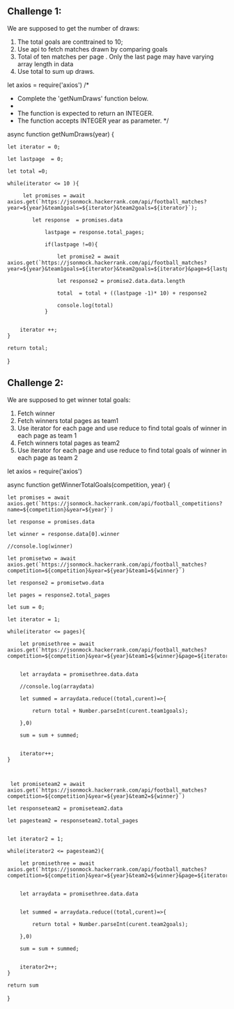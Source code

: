 ## Challenge 1:

We are supposed to get the number of draws:

1. The total goals are conttrained to 10;
2. Use api to fetch matches drawn by comparing goals
3. Total of ten matches per page . Only the last page may have varying array length in data
4. Use total to sum up draws.

let axios = require('axios') 
/*
 * Complete the 'getNumDraws' function below.
 *
 * The function is expected to return an INTEGER.
 * The function accepts INTEGER year as parameter.
 */

async function getNumDraws(year) {
    
    let iterator = 0;
    
    let lastpage  = 0;
    
    let total =0;
    
    while(iterator <= 10 ){
        
         let promises = await axios.get(`https://jsonmock.hackerrank.com/api/football_matches?year=${year}&team1goals=${iterator}&team2goals=${iterator}`);
    
            let response  = promises.data
   
                lastpage = response.total_pages;
                
                if(lastpage !=0){
                    
                    let promise2 = await axios.get(`https://jsonmock.hackerrank.com/api/football_matches?year=${year}&team1goals=${iterator}&team2goals=${iterator}&page=${lastpage}`);
                
                    let response2 = promise2.data.data.length
                
                    total  = total + ((lastpage -1)* 10) + response2
                
                    console.log(total)
                }
             
        
        iterator ++;
    }
    
    return total;
   

}

## Challenge 2:

We are supposed to get winner total goals:

1. Fetch winner
2. Fetch winners total pages as team1
3. Use iterator for each page and use reduce to find total goals of winner in each page as team 1
2. Fetch winners total pages as team2
3. Use iterator for each page and use reduce to find total goals of winner in each page as team 2

let axios = require('axios')

async function getWinnerTotalGoals(competition, year) {
    
    let promises = await axios.get(`https://jsonmock.hackerrank.com/api/football_competitions?name=${competition}&year=${year}`)
    
    let response = promises.data
    
    let winner = response.data[0].winner
    
    //console.log(winner)
    
    let promisetwo = await axios.get(`https://jsonmock.hackerrank.com/api/football_matches?competition=${competition}&year=${year}&team1=${winner}`)
    
    let response2 = promisetwo.data
    
    let pages = response2.total_pages
    
    let sum = 0;
    
    let iterator = 1;
    
    while(iterator <= pages){
        
        let promisethree = await axios.get(`https://jsonmock.hackerrank.com/api/football_matches?competition=${competition}&year=${year}&team1=${winner}&page=${iterator}`)
        
        
        let arraydata = promisethree.data.data
        
        //console.log(arraydata)
        
        let summed = arraydata.reduce((total,curent)=>{
            
            return total + Number.parseInt(curent.team1goals);
            
        },0)
        
        sum = sum + summed;
        
    
        iterator++;
    }
    
   
    
     let promiseteam2 = await axios.get(`https://jsonmock.hackerrank.com/api/football_matches?competition=${competition}&year=${year}&team2=${winner}`)
    
    let responseteam2 = promiseteam2.data
    
    let pagesteam2 = responseteam2.total_pages
    
    
    let iterator2 = 1;
    
    while(iterator2 <= pagesteam2){
        
        let promisethree = await axios.get(`https://jsonmock.hackerrank.com/api/football_matches?competition=${competition}&year=${year}&team2=${winner}&page=${iterator2}`)
        
        
        let arraydata = promisethree.data.data
        
        
        let summed = arraydata.reduce((total,curent)=>{
            
            return total + Number.parseInt(curent.team2goals);
            
        },0)
        
        sum = sum + summed;
        
    
        iterator2++;
    }
    
    return sum

}

